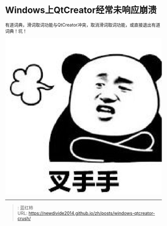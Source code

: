 # Windows上QtCreator经常未响应崩溃

有道词典，滑词取词功能与QtCreator冲突，取消滑词取词功能，或直接退出有道词典！坑！

![无奈](/images/posts/qtcreator-crush.jpeg)

---

> : 蓝红柿  
> URL: https://newdivide2014.github.io/zh/posts/windows-qtcreator-crush/  

